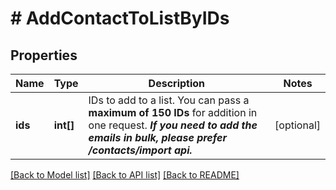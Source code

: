 # # AddContactToListByIDs

## Properties

Name | Type | Description | Notes
------------ | ------------- | ------------- | -------------
**ids** | **int[]** | IDs to add to a list. You can pass a **maximum of 150 IDs** for addition in one request. **_If you need to add the emails in bulk, please prefer /contacts/import api._** | [optional]

[[Back to Model list]](../../README.md#models) [[Back to API list]](../../README.md#endpoints) [[Back to README]](../../README.md)

